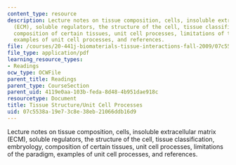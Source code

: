 ```yaml
---
content_type: resource
description: Lecture notes on tissue composition, cells, insoluble extracellular matrix
  (ECM), soluble regulators, the structure of the cell, tissue classification, embryology,
  composition of certain tissues, unit cell processes, limitations of the paradigm,
  examples of unit cell processes, and references.
file: /courses/20-441j-biomaterials-tissue-interactions-fall-2009/07c5538a19e73c8e38eb21066ddb16d9_MIT20_441JF09_read02_notes.pdf
file_type: application/pdf
learning_resource_types:
- Readings
ocw_type: OCWFile
parent_title: Readings
parent_type: CourseSection
parent_uid: 4119e0aa-103b-feda-8d48-4b951dae918c
resourcetype: Document
title: Tissue Structure/Unit Cell Processes
uid: 07c5538a-19e7-3c8e-38eb-21066ddb16d9
---
```

Lecture notes on tissue composition, cells, insoluble extracellular matrix (ECM), soluble regulators, the structure of the cell, tissue classification, embryology, composition of certain tissues, unit cell processes, limitations of the paradigm, examples of unit cell processes, and references.

